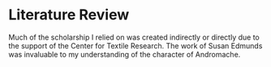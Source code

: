 # Literature Review
Much of the scholarship I relied on was created indirectly or directly due to the support of the Center for Textile Research. The work of Susan Edmunds was invaluable to my understanding of the character of Andromache.
